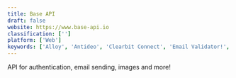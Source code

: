```yaml
---
title: Base API
draft: false 
website: https://www.base-api.io
classification: ['']
platform: ['Web']
keywords: ['Alloy', 'Antideo', 'Clearbit Connect', 'Email Validator!', 'Eva', 'Instant 2FA', 'Kickbox', 'Mailcheck', 'NeverBounce', 'Proofy', 'Rapid 2FA', 'Sales Temperature', 'SimpleID', 'TwoBlocks', 'Validator.pizza', 'Verifier', 'Wiza', 'analyze.email', 'lemlist']
---
```

API for authentication, email sending, images and more!